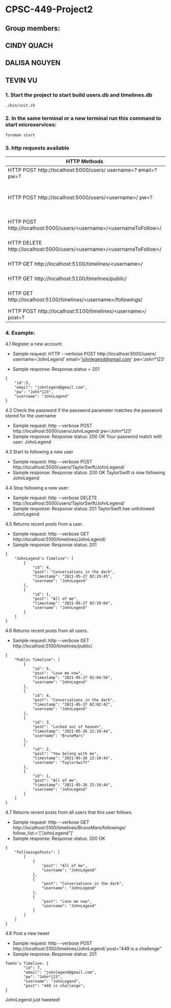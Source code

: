 # CPSC-449-Project2
## Group members: 
##                  CINDY QUACH
##                  DALISA NGUYEN
##                  TEVIN VU

### 1. Start the project to start build users.db and timelines.db
```
./bin/init.sh
```

### 2. In the same terminal or a new terminal run this command to start microservices:
```
foreman start
```

### 3. http requests available
|   HTTP Methods                                                            |                                   Descriptions                                      |
| --------------------------------------------------------------            |     -------------------------------------------------------------------------       |
| HTTP POST http://localhost:5000/users/ username=? email=? pw=?            | Register a new user account                                                         |
| HTTP POST http://localhost:5000/users/<username\>/ pw=?                    | Returns true if the password parameter matches the password stored for the username |
| HTTP POST http://localhost:5000/users/<username\>/<usernameToFollow\>/      | <username\> is now following <usernameToFollow\>                                      |
| HTTP DELETE http://localhost:5000/users/<username\>/<usernameToFollow\>/    | <username\> has unfollowed {usernameToRemove}                                        |
| HTTP GET http://localhost:5100/timelines/<username\>/                      | Returns recent posts from a user                                                    |                
| HTTP GET http://localhost:5100/timelines/public/                          | Returns recent posts from all users                                                 |
| HTTP GET http://localhost:5100/timelines/<username\>/followings/           | Returns recent posts from all users that this user follows                          |
| HTTP POST http://localhost:5100/timelines/<username\>/ post=?              | Post a new tweet                                                                    |


### 4. Example:
4.1 Register a new account:
- Sample request:
HTTP --verbose POST http://localhost:5000/users/ username='JohnLegend' email='johnlegend@gmail.com' pw='John*123'

- Sample response:
Response.status = 201
```
{
    "id":5,
    "email": "johnlegend@gmail.com",
    "pw": "John*123",
    "username": "JohnLegend"
}
```

4.2 Check the password if the password parameter matches the password stored for the username
- Sample request:
http --verbose POST http://localhost:5000/users/JohnLegend/ pw='John*123'
- Sample response:
Response status: 200 OK
Your password match with user: JohnLegend

4.3 Start to following a new user
- Sample request:
http --verbose POST http://localhost:5000/users/TaylorSwift/JohnLegend/
- Sample response:
Response status: 200 OK
TaylorSwift is now following JohnLegend

4.4 Stop following a new user:
- Sample request:
http --verbose DELETE http://localhost:5000/users/TaylorSwift/JohnLegend/
- Sample response:
Response status: 201 
TaylorSwift has unfollowed JohnLegend

4.5 Returns recent posts from a user.
- Sample request:
http --verbose GET http://localhost:5100/timelines/JohnLegend/
- Sample response:
Response status: 201
```
{
    "JohnLegend's Timeline": [
        {
            "id": 4,
            "post": "Conversations in the dark",
            "timestamp": "2021-05-27 02:29:45",
            "username": "JohnLegend"
        },
        {
            "id": 1,
            "post": "All of me",
            "timestamp": "2021-05-27 02:19:04",
            "username": "JohnLegend"
        }
    ]
}
```

4.6 Returns recent posts from all users.
- Sample request:
http --verbose GET http://localhost:5100/timelines/public/
```
{
    "Public Timeline": [
        {
            "id": 5,
            "post": "Love me now",
            "timestamp": "2021-05-27 02:04:56",
            "username": "JohnLegend"
        },
        {
            "id": 4,
            "post": "Conversations in the dark",
            "timestamp": "2021-05-27 02:02:42",
            "username": "JohnLegend"
        },
        {
            "id": 3,
            "post": "Locked out of heaven",
            "timestamp": "2021-05-26 22:10:44",
            "username": "BrunoMars"
        },
        {
            "id": 2,
            "post": "You belong with me",
            "timestamp": "2021-05-26 22:10:44",
            "username": "TaylorSwift"
        },
        {
            "id": 1,
            "post": "All of me",
            "timestamp": "2021-05-26 22:10:44",
            "username": "JohnLegend"
        }
    ]
}
``` 

4.7 Returns recent posts from all users that this user follows.
- Sample request:
http --verbose GET http://localhost:5100/timelines/BrunoMars/followings/ follow_list:='["JohnLegend"]'
- Sample response:
Response status: 200 OK
```
{
    "followingsPosts": [
        [
            {
                "post": "All of me",
                "username": "JohnLegend"
            },
            {
                "post": "Conversations in the dark",
                "username": "JohnLegend"
            },
            {
                "post": "Love me now",
                "username": "JohnLegend"
            }
        ]
    ]
}
```

4.8 Post a new tweet
- Sample request:
http --verbose POST http://localhost:5100/timelines/JohnLegend/ post="449 is a challenge"
- Sample response:
Response status: 201
```
TomVo's Timeline: {
        "id": 7,
        "email": "johnlegend@gmail.com",
        "pw": "John*123",
        "username": "JohnLegend",
        "post": "449 is challenge";    
}
```
JohnLegend just tweeted!
